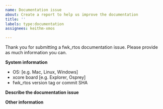 ```yaml
---
name: Documentation issue
about: Create a report to help us improve the documentation
title: ''
labels: type:documentation
assignees: keithm-xmos

---
```


Thank you for submitting a fwk_rtos documentation issue. Please provide as much information you can.

**System information**
 - OS: [e.g. Mac, Linux, Windows]
 - xcore board [e.g. Explorer, Osprey]
 - fwk_rtos version tag or commit SHA

**Describe the documentation issue**

**Other information**
